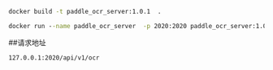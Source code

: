 ```cmd
docker build -t paddle_ocr_server:1.0.1  .
```

```cmd
docker run --name paddle_ocr_server  -p 2020:2020 paddle_ocr_server:1.0.1
```
##请求地址
```cmd
127.0.0.1:2020/api/v1/ocr
```
